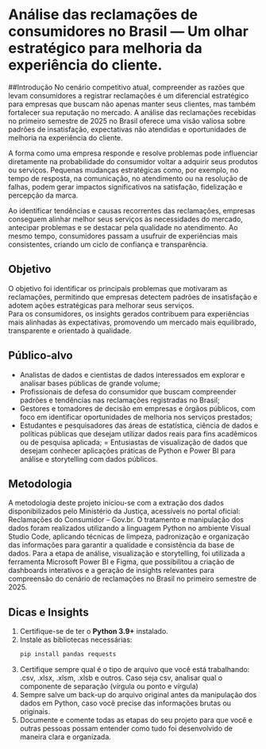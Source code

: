 # Análise das reclamações de consumidores no Brasil — Um olhar estratégico para melhoria da experiência do cliente.

##Introdução
No cenário competitivo atual, compreender as razões que levam consumidores a registrar reclamações é um diferencial estratégico para empresas que buscam não apenas manter seus clientes, mas também fortalecer sua reputação no mercado. 
A análise das reclamações recebidas no primeiro semestre de 2025 no Brasil oferece uma visão valiosa sobre padrões de insatisfação, expectativas não atendidas e oportunidades de melhoria na experiência do cliente.

A forma como uma empresa responde e resolve problemas pode influenciar diretamente na probabilidade do consumidor voltar a adquirir seus produtos ou serviços. 
Pequenas mudanças estratégicas como, por exemplo, no tempo de resposta, na comunicação, no atendimento ou na resolução de falhas, podem gerar impactos significativos na satisfação, fidelização e percepção da marca.

Ao identificar tendências e causas recorrentes das reclamações, empresas conseguem alinhar melhor seus serviços às necessidades do mercado, antecipar problemas e se destacar pela qualidade no atendimento. 
Ao mesmo tempo, consumidores passam a usufruir de experiências mais consistentes, criando um ciclo de confiança e transparência.

## Objetivo
O objetivo foi identificar os principais problemas que motivaram as reclamações, permitindo que empresas detectem padrões de insatisfação e adotem ações estratégicas para melhorar seus serviços.  
Para os consumidores, os insights gerados contribuem para experiências mais alinhadas às expectativas, promovendo um mercado mais equilibrado, transparente e orientado à qualidade.

## Público-alvo
- Analistas de dados e cientistas de dados interessados em explorar e analisar bases públicas de grande volume;
- Profissionais de defesa do consumidor que buscam compreender padrões e tendências nas reclamações registradas no Brasil;
- Gestores e tomadores de decisão em empresas e órgãos públicos, com foco em identificar oportunidades de melhoria nos serviços prestados;
- Estudantes e pesquisadores das áreas de estatística, ciência de dados e políticas públicas que desejam utilizar dados reais para fins acadêmicos ou de pesquisa aplicada;
= Entusiastas de visualização de dados que desejam conhecer aplicações práticas de Python e Power BI para análise e storytelling com dados públicos.

## Metodologia
A metodologia deste projeto iniciou-se com a extração dos dados disponibilizados pelo Ministério da Justiça, acessíveis no portal oficial: Reclamações do Consumidor – Gov.br.
O tratamento e manipulação dos dados foram realizados utilizando a linguagem Python no ambiente Visual Studio Code, aplicando técnicas de limpeza, padronização e organização das informações para garantir a qualidade e consistência da base de dados.
Para a etapa de análise, visualização e storytelling, foi utilizada a ferramenta Microsoft Power BI e Figma, que possibilitou a criação de dashboards interativos e 
a geração de insights relevantes para compreensão do cenário de reclamações no Brasil no primeiro semestre de 2025.

## Dicas e Insights
1. Certifique-se de ter o **Python 3.9+** instalado.
2. Instale as bibliotecas necessárias:
   ```bash
   pip install pandas requests
3. Certifique sempre qual é o tipo de arquivo que você está trabalhando: .csv, .xlsx, .xlsm, .xlsb e outros. Caso seja csv, analisar qual o componente de separação (vírgula ou ponto e vírgula)
4. Sempre salve um back-up do arquivo original antes da manipulação dos dados em Python, caso você precise das informações brutas ou originais.
5. Documente e comente todas as etapas do seu projeto para que você e outras pessoas possam entender como tudo foi desenvolvido de maneira clara e organizada. 
